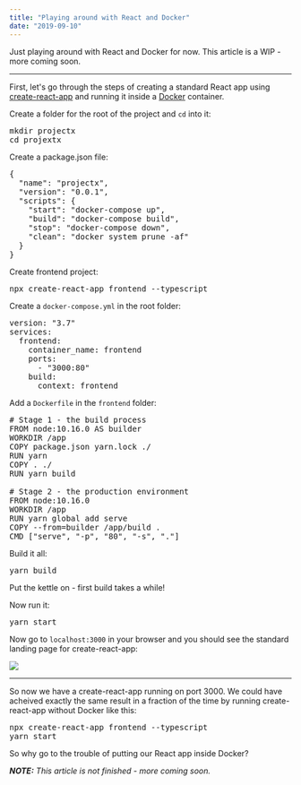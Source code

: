 ```yaml
---
title: "Playing around with React and Docker"
date: "2019-09-10"
---
```


Just playing around with React and Docker for now. This article is a WIP - more coming soon.

---

First, let's go through the steps of creating a standard React app using [create-react-app](https://create-react-app.dev) and running it inside a [Docker](https://www.docker.com/why-docker) container.

Create a folder for the root of the project and `cd` into it:

<pre>
mkdir projectx
cd projextx
</pre>

Create a package.json file:

<pre>
{
  "name": "projectx",
  "version": "0.0.1",  
  "scripts": {
    "start": "docker-compose up",
    "build": "docker-compose build",
    "stop": "docker-compose down",
    "clean": "docker system prune -af"
  }
}
</pre>

Create frontend project:

<pre>
npx create-react-app frontend --typescript
</pre>

Create a `docker-compose.yml` in the root folder:

<pre>
version: "3.7"
services:
  frontend:
    container_name: frontend
    ports:
      - "3000:80"
    build:
      context: frontend
</pre>

Add a `Dockerfile` in the `frontend` folder:

<pre>
# Stage 1 - the build process
FROM node:10.16.0 AS builder
WORKDIR /app
COPY package.json yarn.lock ./
RUN yarn
COPY . ./
RUN yarn build

# Stage 2 - the production environment
FROM node:10.16.0
WORKDIR /app
RUN yarn global add serve
COPY --from=builder /app/build .
CMD ["serve", "-p", "80", "-s", "."]
</pre>

Build it all:

<pre>
yarn build
</pre>

Put the kettle on - first build takes a while!

Now run it:

<pre>
yarn start
</pre>

Now go to `localhost:3000` in your browser and you should see the standard landing page for create-react-app:

<img src="/images/cra-landing-page.png"/>

---

So now we have a create-react-app running on port 3000. We could have acheived exactly the same result in a fraction of the time by running create-react-app without Docker like this:

<pre>
npx create-react-app frontend --typescript
yarn start
</pre>

So why go to the trouble of putting our React app inside Docker?

_**NOTE:** This article is not finished - more coming soon._
